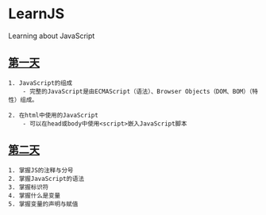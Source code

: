 # LearnJS

Learning about JavaScript

## [第一天](./firstDay/README.md)

    1. JavaScript的组成
        - 完整的JavaScript是由ECMAScript（语法）、Browser Objects（DOM、BOM）（特性）组成。

    2. 在html中使用的JavaScript
        - 可以在head或body中使用<script>嵌入JavaScript脚本
## [第二天](./secondDay/README.md)

    1. 掌握JS的注释与分号
    2. 掌握JavaScript的语法
    3. 掌握标识符
    4. 掌握什么是变量
    5. 掌握变量的声明与赋值